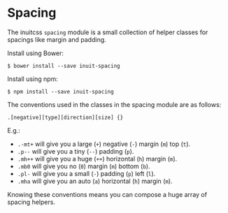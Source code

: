 # Spacing

The inuitcss `spacing` module is a small collection of helper classes for
spacings like margin and padding.

Install using Bower:

    $ bower install --save inuit-spacing

Install using npm:

    $ npm install --save inuit-spacing


The conventions used in the classes in the spacing module are as follows:

    .[negative][type][direction][size] {}

E.g.:

* `.-mt+` will give you a large (`+`) negative (`-`) margin (`m`) top (`t`).
* `.p--` will give you a tiny (`--`) padding (`p`).
* `.mh++` will give you a huge (`++`) horizontal (`h`) margin (`m`).
* `.mb0` will give you no (`0`) margin (`m`) bottom (`b`).
* `.pl-` will give you a small (`-`) padding (`p`) left (`l`).
* `.mha` will give you an auto (`a`) horizontal (`h`) margin (`m`).

Knowing these conventions means you can compose a huge array of spacing helpers.
